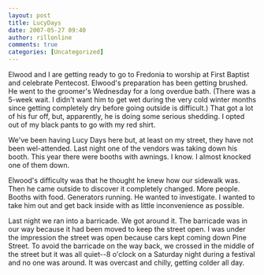 ```yaml
---
layout: post
title: LucyDays
date: 2007-05-27 09:40
author: rillonline
comments: true
categories: [Uncategorized]
---
```

Elwood and I are getting ready to go to Fredonia to worship at First Baptist and celebrate Pentecost. Elwood's preparation has been getting brushed. He went to the groomer's Wednesday for a long overdue bath. (There was a 5-week wait. I didn't want him to get wet during the very cold winter months since getting completely dry before going outside is difficult.) That got a lot of his fur off, but, apparently, he is doing some serious shedding. I opted out of my black pants to go with my red shirt.

We've been having Lucy Days here but, at least on my street, they have not been wel-attended. Last night one of the vendors was taking down his booth. This year there were booths with awnings. I know. I almost&nbsp;knocked one of them down.

Elwood's difficulty was that he thought he knew how our sidewalk was. Then he came outside to discover it completely changed. More people. Booths with food. Generators running. He wanted to investigate. I wanted to take him&nbsp;out and get back inside with as little inconvenience as possible.

Last night we ran into a barricade. We got around it. The barricade was in our way because it had been moved to keep the street open. I was under the impression the street was open because cars kept coming down Pine Street. To avoid the barricade on the way back, we crossed in the middle of the street but it was all quiet--8 o'clock on a Saturday night during a festival and no one was around. It was overcast and chilly, getting colder all day.&nbsp;&nbsp;&nbsp;

